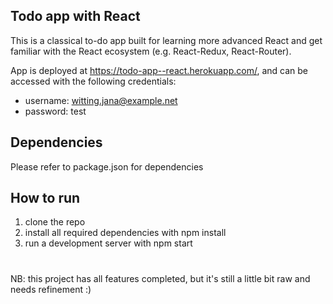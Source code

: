 ## Todo app with React
This is a classical to-do app built for learning more advanced React and get familiar with the React ecosystem (e.g. React-Redux, React-Router).

App is deployed at https://todo-app--react.herokuapp.com/, and can be accessed with the following credentials:

- username: witting.jana@example.net
- password: test

## Dependencies
Please refer to package.json for dependencies

## How to run
1) clone the repo
2) install all required dependencies with npm install
3) run a development server with npm start

# 
NB: this project has all features completed, but it's still a little bit raw and needs refinement :)
